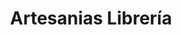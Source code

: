 ---
title: "Artesanias Librería"
url: /miraflores/artesanias-libreria/
shop: material de oficina
---